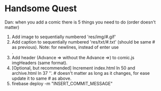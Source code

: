 # Handsome Quest

Dan: when you add a comic there is 5 things you need to do (order doesn't matter)

1. Add image to sequentially numbered 'res/img/#.gif'
1. Add caption to sequentially numbered 'res/txt/#.txt' (should be same # as previous).  Note: for newlines, instead of enter use <br>.
1. Add header (Advance => without the Advance =>) to comic.js imgHeaders (same format).
1. [Optional, but recommended] Increment index.html ln 50 and archive.html ln 37 '<script src="js/comic.js?v=0.0.#"></script>'.  # doesn't matter as long as it changes, for ease update it to same # as above.
1. firebase deploy -m "INSERT_COMMIT_MESSAGE"
